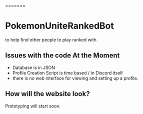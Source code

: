 =======
# PokemonUniteRankedBot
to help find other people to play ranked with.

## Issues with the code At the Moment

- Database is in JSON
- Profile Creation Script is time based / in Discord itself
- there is no web interface for viewing and setting up a profile.

## How will the website look?

Prototyping will start soon.
